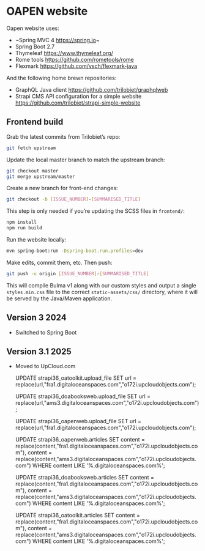# OAPEN website

Oapen website uses:

- ~Spring MVC 4 https://spring.io~
- Spring Boot 2.7
- Thymeleaf https://www.thymeleaf.org/
- Rome tools https://github.com/rometools/rome
- Flexmark https://github.com/vsch/flexmark-java

And the following home brewn repositories:

- GraphQL Java client https://github.com/trilobiet/graphqlweb
- Strapi CMS API configuration for a simple website https://github.com/trilobiet/strapi-simple-website

## Frontend build

Grab the latest commits from Trilobiet’s repo: 

```bash
git fetch upstream
``` 

Update the local master branch to match the upstream branch: 

```bash
git checkout master
git merge upstream/master
```

Create a new branch for front-end changes: 

```bash
git checkout -b [ISSUE_NUMBER]-[SUMMARISED_TITLE]
``` 

This step is only needed if you’re updating the SCSS files in `frontend/`:

```bash
npm install
npm run build
```

Run the website locally: 

```bash 
mvn spring-boot:run -Dspring-boot.run.profiles=dev
```

Make edits, commit them, etc. Then push: 

```bash 
git push -u origin [ISSUE_NUMBER]-[SUMMARISED_TITLE]
```

This will compile Bulma v1 along with our custom styles and output a single `styles.min.css` file to the correct `static-assets/css/` directory, where it will be served by the Java/Maven application.

## Version 3 2024

- Switched to Spring Boot

## Version 3.1 2025

- Moved to UpCloud.com

	UPDATE strapi36_oatoolkit.upload_file
	SET url = replace(url,"fra1.digitaloceanspaces.com","o172i.upcloudobjects.com");
	
	UPDATE strapi36_doabooksweb.upload_file
	SET url = replace(url,"ams3.digitaloceanspaces.com","o172i.upcloudobjects.com");
	
	UPDATE strapi36_oapenweb.upload_file
	SET url = replace(url,"fra1.digitaloceanspaces.com","o172i.upcloudobjects.com");
	
	UPDATE strapi36_oapenweb.articles
	SET 
		content = replace(content,"fra1.digitaloceanspaces.com","o172i.upcloudobjects.com"),
		content = replace(content,"ams3.digitaloceanspaces.com","o172i.upcloudobjects.com")
	WHERE 
		content LIKE '%.digitaloceanspaces.com%';
	
	UPDATE strapi36_doabooksweb.articles
	SET 
		content = replace(content,"fra1.digitaloceanspaces.com","o172i.upcloudobjects.com"),
	    content = replace(content,"ams3.digitaloceanspaces.com","o172i.upcloudobjects.com")
	WHERE 
		content LIKE '%.digitaloceanspaces.com%';
	    
	UPDATE strapi36_oatoolkit.articles
	SET 
		content = replace(content,"fra1.digitaloceanspaces.com","o172i.upcloudobjects.com"),
	    content = replace(content,"ams3.digitaloceanspaces.com","o172i.upcloudobjects.com")
	WHERE 
		content LIKE '%.digitaloceanspaces.com%';    
	
	